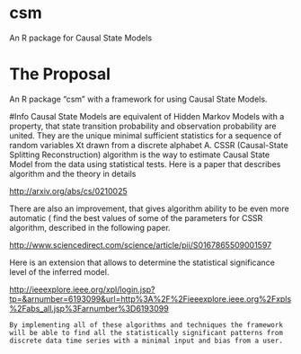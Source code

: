 # csm
An R package for Causal State Models

# The Proposal
An R package “csm” with a framework for using Causal State Models.

#Info
Causal State Models are equivalent of Hidden Markov Models with a property, that state transition probability and observation probability are united. They are the unique minimal sufficient statistics for a sequence of random variables Xt drawn from a discrete alphabet A.
CSSR (Causal-State Splitting Reconstruction) algorithm is the way to estimate Causal State Model from the data using statistical tests.
Here is a paper that describes algorithm and the theory in details

http://arxiv.org/abs/cs/0210025

There are also an improvement, that gives algorithm ability to be even more automatic ( find the best values of some of the parameters for CSSR algorithm, described in the following paper.

http://www.sciencedirect.com/science/article/pii/S0167865509001597

Here is an extension that allows to determine the statistical significance level of the inferred model.

http://ieeexplore.ieee.org/xpl/login.jsp?tp=&arnumber=6193099&url=http%3A%2F%2Fieeexplore.ieee.org%2Fxpls%2Fabs_all.jsp%3Farnumber%3D6193099

	By implementing all of these algorithms and techniques the framework will be able to find all the statistically significant patterns from discrete data time series with a minimal input and bias from a user.

